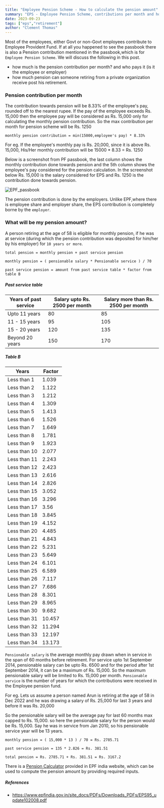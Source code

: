 ```yaml
---
title: "Employee Pension Scheme - How to calculate the pension amount"
summary: "EPS - Employee Pension Scheme, contributions per month and how much pension a person can get" 
date: 2023-09-23
tags: ["eps","retirement"]
author: "Clement Thomas"
---
```


Most of the employees, either Govt or non-Govt employees contribute to Employee Provident Fund. If at all you happened to see the passbook there is also a Pension contribution mentioned in the passbook,which is for `Employee Pension Scheme`. We will discuss the following in this post. 

* how much is the pension contribution per month? and who pays it (is it the employee or employer)
* how much pension can someone retiring from a private organization receive post his retirement.

### Pension contribution per month

The contribution towards pension will be 8.33% of the employee's pay, rounded off to the nearest rupee. If the pay of the employee exceeds Rs. 15,000 then the employee pay will be considered as Rs. 15,000 only for calculating the monthly pension contribution. So the max contribution per month for pension scheme will be Rs. 1250

`monthly pension contribution = min(15000,employee's pay) * 8.33%`

For eg. If the employee's monthly pay is Rs. 20,000, since it is above Rs. 15,000, His/Her monthly contribution will be 15000 * 8.33 = Rs. 1250

Below is a screenshot from PF passbook, the last column shows the monthly contribution done towards pension and the 5th column shows the employee's pay considered for the pension calculation. In the screenshot below Rs. 15,000 is the salary considered for EPS and Rs. 1250 is the contribution done towards pension.

![EPF_passbook](/img/pf_passbook_eps.jpg)

The pension contribution is done by the employers. Unlike EPF,where there is employee share and employer share, the EPS contribution is completely borne by the `employer`.  


### What will be my pension amount?

A person retiring at the age of 58 is eligible for monthly pension, if he was at service (during which the pension contribution was deposited for him/her by his employer) for `10 years or more`.

`total pension = monthly pension + past service pension`

`monthly pension = ( pensionable salary * Pensionable service ) / 70`

`past service pension = amount from past service table * factor from table B`

##### Past service table 

|Years of past service | Salary upto Rs. 2500 per month | Salary more than Rs. 2500 per month |
|---|---|---|
|Upto 11 years | 80 | 85|
|11 - 15 years | 95 | 105 |
|15 - 20 years | 120 | 135 |
| Beyond 20 years | 150 | 170 |

##### Table B

| Years        | Factor |
|--------------|--------|
| Less than 1  |  1.039 |
| Less than 2  |  1.122 |
| Less than 3  |  1.212 |
| Less than 4  |  1.309 |
| Less than 5  |  1.413 |
| Less than 6  |  1.526 |
| Less than 7  |  1.649 |
| Less than 8  |  1.781 |
| Less than 9  |  1.923 |
| Less than 10 |  2.077 |
| Less than 11 |  2.243 |
| Less than 12 |  2.423 |
| Less than 13 |  2.616 |
| Less than 14 |  2.826 |
| Less than 15 |  3.052 |
| Less than 16 |  3.296 |
| Less than 17 |   3.56 |
| Less than 18 |  3.845 |
| Less than 19 |  4.152 |
| Less than 20 |  4.485 |
| Less than 21 |  4.843 |
| Less than 22 |  5.231 |
| Less than 23 |  5.649 |
| Less than 24 |  6.101 |
| Less than 25 |  6.589 |
| Less than 26 |  7.117 |
| Less than 27 |  7.686 |
| Less than 28 |  8.301 |
| Less than 29 |  8.965 |
| Less than 30 |  9.682 |
| Less than 31 | 10.457 |
| Less than 32 | 11.294 |
| Less than 33 | 12.197 |
| Less than 34 | 13.173 |

`Pensionable salary` is the average monthly pay drawn when in service in the span of 60 months before retirement. For service upto 1st September 2014, pensionable salary can be upto Rs. 6500 and for the period after 1st September 2014, it can be a maximum of Rs. 15,000. So the maximum pensionable salary will be limited to Rs. 15,000  per month. 
`Pensionable service` is the number of years for which the contributions were received in the Employee pension fund. 

For eg. Lets us assume a person named Arun is retiring at the age of 58 in Dec 2022 and he was drawing a salary of Rs. 25,000 for last 3 years and before it was Rs. 20,000

So the pensionable salary will be the average pay for last 60 months max capped to Rs. 15,000. so here the pensionable salary for the person would be Rs. 15,000. Say he was in service from Jan 2010, so his pensionable service year will be 13 years. 

```
monthly pension = ( 15,000 * 13 ) / 70 = Rs. 2785.71

past service pension = 135 * 2.826 = Rs. 381.51

total pension = Rs. 2785.71 + Rs. 381.51 = Rs. 3167.2
```

There is a [Pension Calculator](https://www.epfindia.gov.in/EP_Cal/pension.html) provided in EPF india website, which can be used to compute the pension amount by providing required inputs. 

##### References
* https://www.epfindia.gov.in/site_docs/PDFs/Downloads_PDFs/EPS95_update102008.pdf

